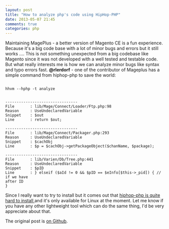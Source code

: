 ```yaml
---
layout: post
title: "How to analyze php's code using HipHop-PHP"
date: 2013-05-07 21:45
comments: true
categories: php
---
```


Maintaining MagePlus - a better version of Magento CE is a fun experience. Because it's a big code base with a lot of minor bugs and errors but it still works .... This is not
something unexpected from a big codebase like Magento since it was not developed with
a well tested and testable code. But what really interests me is how we can
analyze minor bugs like syntax and typo errors fast. **@rlerdorf** - one of the
contributor of Mageplus has a simple command from hiphop-php to save the world:

<pre><code class="language-javascript">
hhvm --hphp -t analyze
</code></pre>

<pre><code class="language-javascript">
--------------------------------
File       : lib/Mage/Connect/Loader/Ftp.php:98
Reason     : UseUndeclaredVariable
Snippet    : $out
Line       : return $out;

--------------------------------
File       : lib/Mage/Connect/Packager.php:293
Reason     : UseUndeclaredVariable
Snippet    : $cachObj
Line       : $p = $cachObj->getPackageObject($chanName, $package);

--------------------------------
File       : lib/Varien/Db/Tree.php:441
Reason     : UseUndeclaredVariable
Snippet    : $pID
Line       : } elseif ($aId != 0 && $pID == $eInfo[$this->_pid]) { // if we have
after ID
}
</code></pre>

Since I really want to try to install but it comes out that [ hiphop-php is quite hard to install
](http://stackoverflow.com/questions/8132016/how-to-install-hiphop-for-php "How
to install php hiphop") and it's only available for Linux at the moment. Let me know if you
have any other lightweight tool which can do the same thing, I'd be very appreciate about that.

The original post is [on Github](https://github.com/mageplus/mageplus/issues/148#issuecomment-17552004 "List of minor problems found by static analysis").
